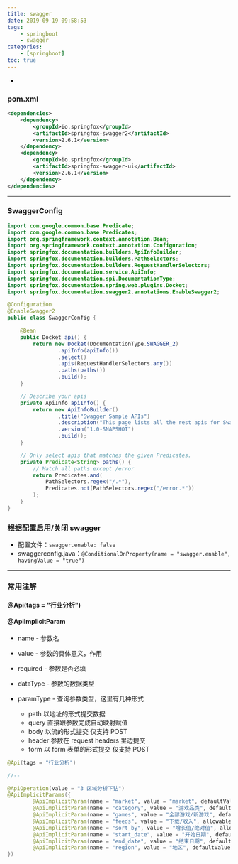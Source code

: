 ```yaml
---
title: swagger
date: 2019-09-19 09:58:53
tags:
    - springboot
    - swagger
categories:
    - [springboot]
toc: true
---
```


-

<!--  more -->

### pom.xml

```xml
<dependencies>
	<dependency>
		<groupId>io.springfox</groupId>
		<artifactId>springfox-swagger2</artifactId>
		<version>2.6.1</version>
	</dependency>
	<dependency>
		<groupId>io.springfox</groupId>
		<artifactId>springfox-swagger-ui</artifactId>
		<version>2.6.1</version>
	</dependency>
</dependencies>
```

---

### SwaggerConfig

```java
import com.google.common.base.Predicate;
import com.google.common.base.Predicates;
import org.springframework.context.annotation.Bean;
import org.springframework.context.annotation.Configuration;
import springfox.documentation.builders.ApiInfoBuilder;
import springfox.documentation.builders.PathSelectors;
import springfox.documentation.builders.RequestHandlerSelectors;
import springfox.documentation.service.ApiInfo;
import springfox.documentation.spi.DocumentationType;
import springfox.documentation.spring.web.plugins.Docket;
import springfox.documentation.swagger2.annotations.EnableSwagger2;

@Configuration
@EnableSwagger2
public class SwaggerConfig {

    @Bean
    public Docket api() {
        return new Docket(DocumentationType.SWAGGER_2)
                .apiInfo(apiInfo())
                .select()
                .apis(RequestHandlerSelectors.any())
                .paths(paths())
                .build();
    }

    // Describe your apis
    private ApiInfo apiInfo() {
        return new ApiInfoBuilder()
                .title("Swagger Sample APIs")
                .description("This page lists all the rest apis for Swagger Sample App.")
                .version("1.0-SNAPSHOT")
                .build();
    }

    // Only select apis that matches the given Predicates.
    private Predicate<String> paths() {
    	// Match all paths except /error
        return Predicates.and(
        	PathSelectors.regex("/.*"),
        	Predicates.not(PathSelectors.regex("/error.*"))
        );
    }
}
```

### 根据配置启用/关闭 swagger

-   配置文件：`swagger.enable: false`
-   swaggerconfig.java：`@ConditionalOnProperty(name = "swagger.enable", havingValue = "true")`

---

### 常用注解

#### @Api(tags = "行业分析")

#### @ApiImplicitParam

-   name - 参数名
-   value - 参数的具体意义，作用
-   required - 参数是否必填
-   dataType - 参数的数据类型
-   paramType - 查询参数类型，这里有几种形式

    -   path 以地址的形式提交数据
    -   query 直接跟参数完成自动映射赋值
    -   body 以流的形式提交 仅支持 POST
    -   header 参数在 request headers 里边提交
    -   form 以 form 表单的形式提交 仅支持 POST

```java
@Api(tags = "行业分析")

//--

@ApiOperation(value = "3 区域分析下钻")
@ApiImplicitParams({
        @ApiImplicitParam(name = "market", value = "market", defaultValue = "ios", allowableValues = "ios,google-play", paramType = "query", dataType = "String"), //
        @ApiImplicitParam(name = "category", value = "游戏品类", defaultValue = "Card", paramType = "query", dataType = "String"), //
        @ApiImplicitParam(name = "games", value = "全部游戏/新游戏", defaultValue = "all", allowableValues = "all,new", paramType = "query", dataType = "String"), //
        @ApiImplicitParam(name = "feeds", value = "下载/收入", allowableValues = "download,revenue", defaultValue = "revenue", paramType = "query", dataType = "String"), //
        @ApiImplicitParam(name = "sort_by", value = "增长值/绝对值", allowableValues = "changeInValue,value", defaultValue = "value", paramType = "query", dataType = "String"), //
        @ApiImplicitParam(name = "start_date", value = "开始日期", defaultValue = "2020-09-01", paramType = "query", dataType = "String"), //
        @ApiImplicitParam(name = "end_date", value = "结束日期", defaultValue = "2020-09-01", paramType = "query", dataType = "String"), //
        @ApiImplicitParam(name = "region", value = "地区", defaultValue = "CN", paramType = "query", dataType = "String"),//
})
```
